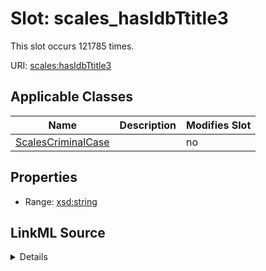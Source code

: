

# Slot: scales_hasIdbTtitle3




This slot occurs 121785 times.


URI: [scales:hasIdbTtitle3](http://schemas.scales-okn.org/rdf/scales#hasIdbTtitle3)



<!-- no inheritance hierarchy -->





## Applicable Classes

| Name | Description | Modifies Slot |
| --- | --- | --- |
| [ScalesCriminalCase](../classes/ScalesCriminalCase.md) |  |  no  |







## Properties

* Range: [xsd:string](http://www.w3.org/2001/XMLSchema#string)







## LinkML Source

<details>

```yaml
name: scales_hasIdbTtitle3
from_schema: okns:scales-kg
rank: 1000
slot_uri: scales:hasIdbTtitle3
alias: scales_hasIdbTtitle3
domain_of:
- scales_CriminalCase
range: string

```
</details>